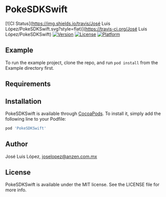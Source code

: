 # PokeSDKSwift

[![CI Status](https://img.shields.io/travis/José Luis López/PokeSDKSwift.svg?style=flat)](https://travis-ci.org/José Luis López/PokeSDKSwift)
[![Version](https://img.shields.io/cocoapods/v/PokeSDKSwift.svg?style=flat)](https://cocoapods.org/pods/PokeSDKSwift)
[![License](https://img.shields.io/cocoapods/l/PokeSDKSwift.svg?style=flat)](https://cocoapods.org/pods/PokeSDKSwift)
[![Platform](https://img.shields.io/cocoapods/p/PokeSDKSwift.svg?style=flat)](https://cocoapods.org/pods/PokeSDKSwift)

## Example

To run the example project, clone the repo, and run `pod install` from the Example directory first.

## Requirements

## Installation

PokeSDKSwift is available through [CocoaPods](https://cocoapods.org). To install
it, simply add the following line to your Podfile:

```ruby
pod 'PokeSDKSwift'
```

## Author

José Luis López, joselopez@anzen.com.mx

## License

PokeSDKSwift is available under the MIT license. See the LICENSE file for more info.
